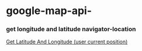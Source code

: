 # google-map-api-
### get longitude and latitude navigator-location
<a href="https://programminghuntbd.github.io/map-lat-long/">Get Latitude And Longitude (user current position)</a>

